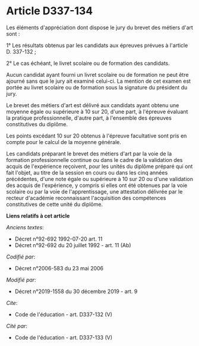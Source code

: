 # Article D337-134

Les éléments d'appréciation dont dispose le jury du brevet des métiers d'art sont :

1° Les résultats obtenus par les candidats aux épreuves prévues à l'article D. 337-132 ;

2° Le cas échéant, le livret scolaire ou de formation des candidats.

Aucun candidat ayant fourni un livret scolaire ou de formation ne peut être ajourné sans que le jury ait examiné celui-ci. La
mention de cet examen est portée au livret scolaire ou de formation sous la signature du président du jury.

Le brevet des métiers d'art est délivré aux candidats ayant obtenu une moyenne égale ou supérieure à 10 sur 20, d'une part, à
l'épreuve évaluant la pratique professionnelle, d'autre part, à l'ensemble des épreuves constitutives du diplôme.

Les points excédant 10 sur 20 obtenus à l'épreuve facultative sont pris en compte pour le calcul de la moyenne générale.

Les candidats préparant le brevet des métiers d'art par la voie de la formation professionnelle continue ou dans le cadre de
la validation des acquis de l'expérience reçoivent, pour les unités du diplôme préparé qui ont fait l'objet, au titre de la
session en cours ou dans les cinq années précédentes, d'une note égale ou supérieure à 10 sur 20 ou d'une validation des
acquis de l'expérience, y compris si elles ont été obtenues par la voie scolaire ou par la voie de l'apprentissage, une
attestation délivrée par le recteur d'académie reconnaissant l'acquisition des compétences constitutives de cette unité du
diplôme.

**Liens relatifs à cet article**

_Anciens textes_:

  - Décret n°92-692 1992-07-20 art. 11
  - Décret n°92-692 du 20 juillet 1992 - art. 11 (Ab)

_Codifié par_:

  - Décret n°2006-583 du 23 mai 2006

_Modifié par_:

  - Décret n°2019-1558 du 30 décembre 2019 - art. 9

_Cite_:

  - Code de l'éducation - art. D337-132 (V)

_Cité par_:

  - Code de l'éducation - art. D337-133 (V)

